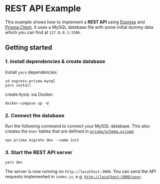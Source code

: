# REST API Example

This example shows how to implement a **REST API** using [Express](https://expressjs.com/) and [Prisma Client](https://www.prisma.io/docs/concepts/components/prisma-client). It uses a MySQL database file with some initial dummy data which you can find at `127.0.0.1:3306`.

## Getting started

### 1. install dependencies & create database

Install `yarn` dependencies:

```
cd express-prisma-mysql
yarn install
```

create `MySQL` via Docker:

```
docker-compose up -d
```

### 2. Connect the database

Run the following command to connect your MySQL database. This also creates the `User` tables that are defined in [`prisma/schema.prisma`](./prisma/schema.prisma):

```
npx prisma migrate dev --name init
```

### 3. Start the REST API server

```
yarn dev
```

The server is now running on `http://localhost:3000`. You can send the API requests implemented in `index.js`, e.g. [`http://localhost:3000/user`](http://localhost:3000/feed).
